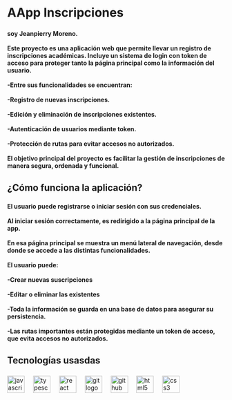 <h1 align="left">AApp Inscripciones</h1>

###

<h4 align="left">soy Jeanpierry Moreno.<br><br>Este proyecto es una aplicación web que permite llevar un registro de inscripciones académicas. Incluye un sistema de login con token de acceso para proteger tanto la página principal como la información del usuario.<br><br>-Entre sus funcionalidades se encuentran:<br><br>-Registro de nuevas inscripciones.<br><br>-Edición y eliminación de inscripciones existentes.<br><br>-Autenticación de usuarios mediante token.<br><br>-Protección de rutas para evitar accesos no autorizados.<br><br>El objetivo principal del proyecto es facilitar la gestión de inscripciones de manera segura, ordenada y funcional.</h4>

###

<h2 align="left">¿Cómo funciona la aplicación?</h2>

###

<h4 align="left">El usuario puede registrarse o iniciar sesión con sus credenciales.<br><br>Al iniciar sesión correctamente, es redirigido a la página principal de la app.<br><br>En esa página principal se muestra un menú lateral de navegación, desde donde se accede a las distintas funcionalidades.<br><br>El usuario puede:<br><br>-Crear nuevas suscripciones<br><br>-Editar o eliminar las existentes<br><br>-Toda la información se guarda en una base de datos para asegurar su persistencia.<br><br>-Las rutas importantes están protegidas mediante un token de acceso, que evita accesos no autorizados.</h4>

###

<h2 align="left">Tecnologías usasdas</h2>

###

<div align="left">
  <img src="https://cdn.jsdelivr.net/gh/devicons/devicon/icons/javascript/javascript-original.svg" height="40" alt="javascript logo"  />
  <img width="12" />
  <img src="https://cdn.jsdelivr.net/gh/devicons/devicon/icons/typescript/typescript-original.svg" height="40" alt="typescript logo"  />
  <img width="12" />
  <img src="https://cdn.jsdelivr.net/gh/devicons/devicon/icons/react/react-original.svg" height="40" alt="react logo"  />
  <img width="12" />
  <img src="https://cdn.jsdelivr.net/gh/devicons/devicon/icons/git/git-original.svg" height="40" alt="git logo"  />
  <img width="12" />
  <img src="https://cdn.jsdelivr.net/gh/devicons/devicon/icons/github/github-original.svg" height="40" alt="github logo"  />
  <img width="12" />
  <img src="https://cdn.jsdelivr.net/gh/devicons/devicon/icons/html5/html5-original.svg" height="40" alt="html5 logo"  />
  <img width="12" />
  <img src="https://cdn.jsdelivr.net/gh/devicons/devicon/icons/css3/css3-original.svg" height="40" alt="css3 logo"  />
</div>

###
